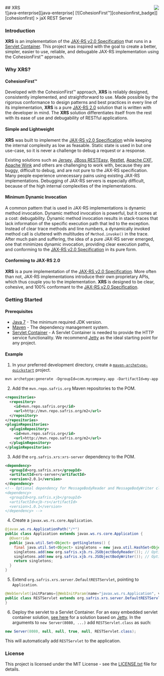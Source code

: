 <img src="http://safris.org/logo.png" align="right"/>
## XRS<br>![java-enterprise][java-enterprise] [![CohesionFirst™][cohesionfirst_badge]][cohesionfirst]
> jaX REST Server

### Introduction

**XRS** is an implementation of the [JAX-RS v2.0 Specification][jax-rs-spec] that runs in a [Servlet Container][web-container]. This project was inspired with the goal to create a better, simpler, easier to use, reliable, and debugable JAX-RS implementation using the CohesionFirst™ approach.

### Why **XRS**?

#### CohesionFirst™

Developed with the CohesionFirst™ approach, **XRS** is reliably designed, consistently implemented, and straightforward to use. Made possible by the rigorous conformance to design patterns and best practices in every line of its implementation, **XRS** is a pure [JAX-RS 2.0][jax-rs-spec] solution that is written with the developer in mind. The **XRS** solution differentiates itself from the rest with its ease of use and debugability of RESTful applications.

#### Simple and Lightweight

**XRS** was built to implement the [JAX-RS v2.0 Specification][jax-rs-spec] while keeping the internal complexity as low as feasable. Static state is used in but one use-case, so it is never a challenge to debug a request or a response.

Existing solutions such as [Jersey][jersey], [JBoss RESTEasy][RESTeasy], [Restlet][restlet], [Apache CXF][apache-cxf], [Apache Wink][apache-wink] and others are challenging to work with, because they are buggy, difficult to debug, and are not pure to the JAX-RS specification. Many people experience unnecessary pains using existing JAX-RS implementations. Debugging of JAX-RS servers is especially difficult, because of the high internal complexities of the implementations.

#### Minimum Dynamic Invocation

A common pattern that is used in JAX-RS implementations is dynamic method invocation. Dynamic method invocation is powerful, but it comes at a cost: debugability. Dynamic method invocation results in stack-traces that lack information of the specific execution path that led to the exception. Instead of clear trace methods and line numbers, a dynamically invoked method call is cluttered with multitudes of `Method.invoke()` in the trace. After much pain and suffering, the idea of a pure JAX-RS server emerged, one that minimizes dynamic invocation, providing clear execution paths, and conforming to the [JAX-RS v2.0 Specification][jax-rs-spec] in its pure form.

#### Conforming to JAX-RS 2.0

**XRS** is a pure implementation of the [JAX-RS v2.0 Specification][jax-rs-spec]. More often than not, JAX-RS implementations introduce their own proprietary APIs, which thus couple you to the implementation. **XRS** is designed to be clear, cohesive, and 100% conformant to the [JAX-RS v2.0 Specification][jax-rs-spec].

### Getting Started

#### Prerequisites

* [Java 7][jdk7-download] - The minimum required JDK version.
* [Maven][maven] - The dependency management system.
* [Servlet Container][web-container] - A Servlet Container is needed to provide the HTTP service functionality. We recommend [Jetty][jetty] as the ideal starting point for any project.

#### Example

1. In your preferred development directory, create a [`maven-archetype-quickstart`][maven-archetype-quickstart] project.

  ```tcsh
  mvn archetype:generate -DgroupId=com.mycompany.app -DartifactId=my-app -DarchetypeArtifactId=maven-archetype-quickstart -DinteractiveMode=false
  ```

2. Add the `mvn.repo.safris.org` Maven repositories to the POM.

  ```xml
  <repositories>
    <repository>
      <id>mvn.repo.safris.org</id>
      <url>http://mvn.repo.safris.org/m2</url>
    </repository>
  </repositories>
  <pluginRepositories>
    <pluginRepository>
      <id>mvn.repo.safris.org</id>
      <url>http://mvn.repo.safris.org/m2</url>
    </pluginRepository>
  </pluginRepositories>
  ```

3. Add the `org.safris.xrs:xrs-server` dependency to the POM.

  ```xml
  <dependency>
    <groupId>org.safris.xrs</groupId>
    <artifactId>xrs-server</artifactId>
    <version>2.0.1</version>
  </dependency>
  <!-- Optional dependency for MessageBodyReader and MessageBodyWriter classes of XJB module
  <dependency> 
    <groupId>org.safris.xjb</groupId>
    <artifactId>xjb-rs</artifactId>
    <version>1.0.1</version>
  </dependency> -->
  ```
  
4. Create a `javax.ws.rs.core.Application`.

  ```java
  @javax.ws.rs.ApplicationPath("/*")
  public class Application extends javax.ws.rs.core.Application {
    @Override
    public java.util.Set<Object> getSingletons() {
      final java.util.Set<Object> singletons = new java.util.HashSet<Object>();
      singletons.add(new org.safris.xjb.rs.JSObjectBodyReader()); // Optional MessageBodyReader to parse JSON messages to Java beans.
      singletons.add(new org.safris.xjb.rs.JSObjectBodyWriter()); // Optional MessageBodyWriter to marshal Java beans to JSON messages.
      return singletons;
    }
  }
  ```

5. Extend `org.safris.xrs.server.DefaultRESTServlet`, pointing to `Application`.

  ```java
  @WebServlet(initParams={@WebInitParam(name="javax.ws.rs.Application", value="Application")})
  public class RESTServlet extends org.safris.xrs.server.DefaultRESTServlet {
  }
  ```

6. Deploy the servlet to a Servlet Container. For an easy embedded servlet container solution, [see here][commons-jetty] for a solution based on [Jetty][jetty]. In the arguments to `new Server(8080, ...)` add `RESTServlet.class` as such:

  ```java
  new Server(8080, null, null, true, null, RESTServlet.class);
  ```

  This will automatically add `RESTServlet` to the application.
  
### License

This project is licensed under the MIT License - see the [LICENSE.txt](LICENSE.txt) file for details.

[apache-cxf]: http://cxf.apache.org/
[apache-wink]: https://wink.apache.org/
[cohesionfirst]: https://www.cohesionfirst.com/
[cohesionfirst_badge]: https://img.shields.io/badge/CohesionFirst%E2%84%A2--blue.svg
[commons-jetty]: https://github.com/SevaSafris/commons-jetty
[java-enterprise]: https://img.shields.io/badge/java-enterprise-blue.svg
[jax-rs-spec]: http://download.oracle.com/otn-pub/jcp/jaxrs-2_0_rev_A-mrel-eval-spec/jsr339-jaxrs-2.0-final-spec.pdf
[jdk7-download]: http://www.oracle.com/technetwork/java/javase/downloads/jdk7-downloads-1880260.html
[jersey]: https://jersey.java.net/
[jetty]: http://www.eclipse.org/jetty/
[maven-archetype-quickstart]: http://maven.apache.org/archetypes/maven-archetype-quickstart/
[maven]: https://maven.apache.org/
[RESTeasy]: http://resteasy.jboss.org/
[restlet]: https://restlet.com/
[web-container]: https://en.wikipedia.org/wiki/Web_container